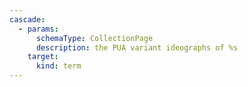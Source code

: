 ```yaml
---
cascade:
  - params:
      schemaType: CollectionPage
      description: the PUA variant ideographs of %s
    target:
      kind: term
---
```

